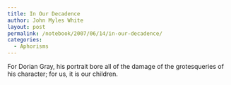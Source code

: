 ```yaml
---
title: In Our Decadence
author: John Myles White
layout: post
permalink: /notebook/2007/06/14/in-our-decadence/
categories:
  - Aphorisms
---
```


For Dorian Gray, his portrait bore all of the damage of the grotesqueries of his character; for us, it is our children.
